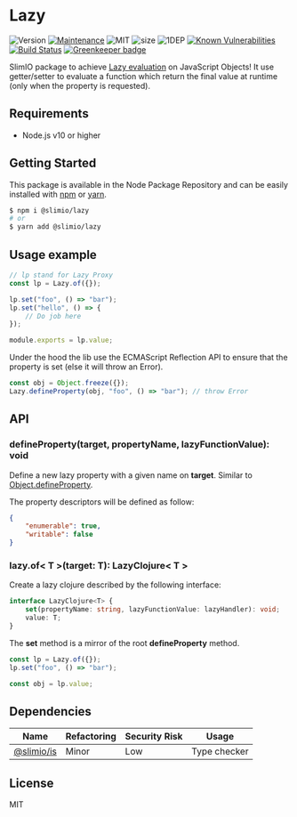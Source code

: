 # Lazy
![Version](https://img.shields.io/badge/dynamic/json.svg?url=https://raw.githubusercontent.com/SlimIO/Lazy/master/package.json&query=$.version&label=Version)
[![Maintenance](https://img.shields.io/badge/Maintained%3F-yes-green.svg)](https://github.com/SlimIO/is/commit-activity)
![MIT](https://img.shields.io/github/license/mashape/apistatus.svg)
![size](https://img.shields.io/bundlephobia/min/@slimio/lazy.svg?style=flat)
![1DEP](https://img.shields.io/badge/Dependencies-1-yellow.svg)
[![Known Vulnerabilities](https://snyk.io/test/github/SlimIO/Lazy/badge.svg?targetFile=package.json)](https://snyk.io/test/github/SlimIO/Lazy?targetFile=package.json)
[![Build Status](https://travis-ci.com/SlimIO/Lazy.svg?branch=master)](https://travis-ci.com/SlimIO/Lazy)
[![Greenkeeper badge](https://badges.greenkeeper.io/SlimIO/Lazy.svg)](https://greenkeeper.io/)

SlimIO package to achieve [Lazy evaluation](https://en.wikipedia.org/wiki/Lazy_evaluation) on JavaScript Objects! It use getter/setter to evaluate a function which return the final value at runtime (only when the property is requested).

## Requirements
- Node.js v10 or higher

## Getting Started

This package is available in the Node Package Repository and can be easily installed with [npm](https://docs.npmjs.com/getting-started/what-is-npm) or [yarn](https://yarnpkg.com).

```bash
$ npm i @slimio/lazy
# or
$ yarn add @slimio/lazy
```

## Usage example

```js
// lp stand for Lazy Proxy
const lp = Lazy.of({});

lp.set("foo", () => "bar");
lp.set("hello", () => {
    // Do job here
});

module.exports = lp.value;
```

Under the hood the lib use the ECMAScript Reflection API to ensure that the property is set (else it will throw an Error).

```js
const obj = Object.freeze({});
Lazy.defineProperty(obj, "foo", () => "bar"); // throw Error
```

## API

### defineProperty(target, propertyName, lazyFunctionValue): void
Define a new lazy property with a given name on **target**. Similar to [Object.defineProperty](https://developer.mozilla.org/fr/docs/Web/JavaScript/Reference/Objets_globaux/Object/defineProperty).

The property descriptors will be defined as follow:
```json
{
    "enumerable": true,
    "writable": false
}
```

### lazy.of< T >(target: T): LazyClojure< T >
Create a lazy clojure described by the following interface:
```ts
interface LazyClojure<T> {
    set(propertyName: string, lazyFunctionValue: lazyHandler): void;
    value: T;
}
```

The **set** method is a mirror of the root **defineProperty** method.
```js
const lp = Lazy.of({});
lp.set("foo", () => "bar");

const obj = lp.value;
```

## Dependencies

|Name|Refactoring|Security Risk|Usage|
|---|---|---|---|
|[@slimio/is](https://github.com/SlimIO/is#readme)|Minor|Low|Type checker|

## License
MIT
